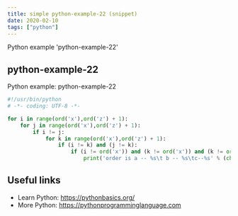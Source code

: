 ```yaml
---
title: simple python-example-22 (snippet)
date: 2020-02-10
tags: ["python"]
---
```

Python example 'python-example-22'


## python-example-22

Python example: python-example-22

```python
#!/usr/bin/python
# -*- coding: UTF-8 -*-

for i in range(ord('x'),ord('z') + 1):
    for j in range(ord('x'),ord('z') + 1):
        if i != j:
            for k in range(ord('x'),ord('z') + 1):
                if (i != k) and (j != k):
                    if (i != ord('x')) and (k != ord('x')) and (k != ord('z')):
                        print('order is a -- %s\t b -- %s\tc--%s' % (chr(i),chr(j),chr(k)))


```

## Useful links

- Learn Python: https://pythonbasics.org/
- More Python: https://pythonprogramminglanguage.com
